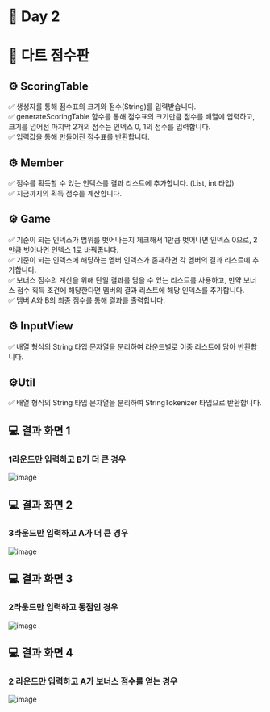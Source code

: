 # 📅 Day 2

# 🎯 다트 점수판

## ⚙️ ScoringTable

✅ 생성자를 통해 점수표의 크기와 점수(String)를 입력받습니다.<br>
✅ generateScoringTable 함수를 통해 점수표의 크기만큼 점수를 배열에 입력하고, 크기를 넘어선 마지막 2개의 점수는 인덱스 0, 1의 점수를 입력합니다.<br>
✅ 입력값을 통해 만들어진 점수표를 반환합니다.

## ⚙️ Member

✅ 점수를 획득할 수 있는 인덱스를 결과 리스트에 추가합니다. (List, int 타입) <br>
✅ 지금까지의 획득 점수를 계산합니다.

## ⚙️ Game

✅ 기준이 되는 인덱스가 범위를 벗어나는지 체크해서 1만큼 벗어나면 인덱스 0으로, 2만큼 벗어나면 인덱스 1로 바꿔줍니다.<br>
✅ 기준이 되는 인덱스에 해당하는 멤버 인덱스가 존재하면 각 멤버의 결과 리스트에 추가합니다.<br>
✅ 보너스 점수의 계산을 위해 단일 결과를 담을 수 있는 리스트를 사용하고, 만약 보너스 점수 획득 조건에 해당한다면 멤버의 결과 리스트에 해당 인덱스를 추가합니다.<br>
✅ 멤버 A와 B의 최종 점수를 통해 결과를 출력합니다.

## ⚙️ InputView

✅ 배열 형식의 String 타입 문자열을 분리하여 라운드별로 이중 리스트에 담아 반환합니다.

## ⚙️Util

✅ 배열 형식의 String 타입 문자열을 분리하여 StringTokenizer 타입으로 반환합니다.

## 💻 결과 화면 1
### 1라운드만 입력하고 B가 더 큰 경우

![image](https://gist.github.com/assets/126778700/7d5eba3c-9db5-4169-9193-e13bef9e4ee4)

## 💻 결과 화면 2
### 3라운드만 입력하고 A가 더 큰 경우

![image](https://gist.github.com/assets/126778700/de378b66-0fe1-4f6b-b694-6d990e3fb339)

## 💻 결과 화면 3
### 2라운드만 입력하고 동점인 경우

![image](https://gist.github.com/assets/126778700/07759d9c-6b00-427a-9bba-20f1e9166158)

## 💻 결과 화면 4
### 2 라운드만 입력하고 A가 보너스 점수를 얻는 경우

![image](https://gist.github.com/assets/126778700/0dd3463e-a60c-4fca-b6c8-6a4656c5782b)